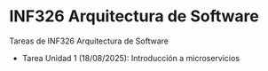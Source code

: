 # INF326 Arquitectura de Software
Tareas de INF326 Arquitectura de Software
-  Tarea Unidad 1 (18/08/2025): Introducción a microservicios
